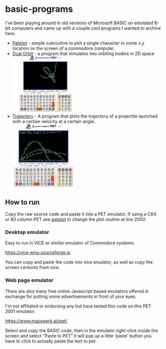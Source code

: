 # basic-programs
I've been playing around in old versions of Microsoft BASIC on emulated 8-bit computers and came up with a couple cool programs I wanted to archive here.

* [Petplot](petplot.md) - simple subroutine to plot a single character in some x,y location on the screen of a commodore computer.
* [Dual Orbit](dualorbit.md) - a program that simulates two orbiting bodies in 2D space <br><img src="screenshots/three_to_one.png" width="200"/>
* [Trajectory](trajectory.md) - A program that plots the trajectory of a projectile launched with a certian velocity at a certain angle. <br><img src="screenshots/trajectory.png" width="200"/>

## How to run

Copy the raw source code and paste it into a PET emulator.  If using a C64 or 80 column PET see [petplot](petplot.md) to change the plot routine at line 2000.

### Desktop emulator
Easy to run in VICE or similar emulator of Commodore systems.

https://vice-emu.sourceforge.io

You can copy and paste the code into vice emulator, as well as copy the screen contents from vice.

### Web page emulator
There are also many free online Javascript based emulators offered in exchange for putting some advertisements in front of your eyes.

I'm not affiliated or endorsing any but have tested this code on this PET 2001 emulator. 

https://www.masswerk.at/pet/

Select and copy the BASIC code, then in the emulator right-click inside the screen and select "Paste to PET" it will pop up a little 'paste' button you have to click to actually paste the text to pet.